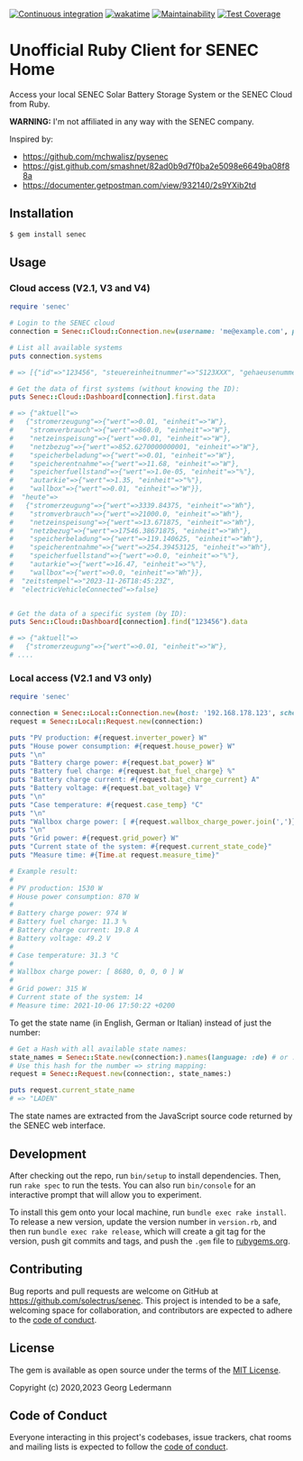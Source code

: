 [![Continuous integration](https://github.com/solectrus/senec/actions/workflows/push.yml/badge.svg)](https://github.com/solectrus/senec/actions/workflows/push.yml)
[![wakatime](https://wakatime.com/badge/user/697af4f5-617a-446d-ba58-407e7f3e0243/project/84ac7dc2-9288-497c-bb20-9c6123d3de66.svg)](https://wakatime.com/badge/user/697af4f5-617a-446d-ba58-407e7f3e0243/project/84ac7dc2-9288-497c-bb20-9c6123d3de66)
[![Maintainability](https://api.codeclimate.com/v1/badges/7f87c569e806d4f19368/maintainability)](https://codeclimate.com/github/solectrus/senec/maintainability)
[![Test Coverage](https://api.codeclimate.com/v1/badges/7f87c569e806d4f19368/test_coverage)](https://codeclimate.com/github/solectrus/senec/test_coverage)

# Unofficial Ruby Client for SENEC Home

Access your local SENEC Solar Battery Storage System or the SENEC Cloud from Ruby.

**WARNING:** I'm not affiliated in any way with the SENEC company.

Inspired by:

- https://github.com/mchwalisz/pysenec
- https://gist.github.com/smashnet/82ad0b9d7f0ba2e5098e6649ba08f88a
- https://documenter.getpostman.com/view/932140/2s9YXib2td

## Installation

```bash
$ gem install senec
```

## Usage

### Cloud access (V2.1, V3 and V4)

```ruby
require 'senec'

# Login to the SENEC cloud
connection = Senec::Cloud::Connection.new(username: 'me@example.com', password: 'my-secret-senec-password')

# List all available systems
puts connection.systems

# => [{"id"=>"123456", "steuereinheitnummer"=>"S123XXX", "gehaeusenummer"=>"DE-V3-XXXX", "strasse"=>"Musterstraße", "hausnummer"=>"27a", "postleitzahl"=>"99999", "ort"=>"Musterort", "laendercode"=>"DE", "zeitzone"=>"Europe/Berlin", "wallboxIds"=>["1"], "systemType"=>"V3"}]

# Get the data of first systems (without knowing the ID):
puts Senec::Cloud::Dashboard[connection].first.data

# => {"aktuell"=>
#   {"stromerzeugung"=>{"wert"=>0.01, "einheit"=>"W"},
#    "stromverbrauch"=>{"wert"=>860.0, "einheit"=>"W"},
#    "netzeinspeisung"=>{"wert"=>0.01, "einheit"=>"W"},
#    "netzbezug"=>{"wert"=>852.6270000000001, "einheit"=>"W"},
#    "speicherbeladung"=>{"wert"=>0.01, "einheit"=>"W"},
#    "speicherentnahme"=>{"wert"=>11.68, "einheit"=>"W"},
#    "speicherfuellstand"=>{"wert"=>1.0e-05, "einheit"=>"%"},
#    "autarkie"=>{"wert"=>1.35, "einheit"=>"%"},
#    "wallbox"=>{"wert"=>0.01, "einheit"=>"W"}},
#  "heute"=>
#   {"stromerzeugung"=>{"wert"=>3339.84375, "einheit"=>"Wh"},
#    "stromverbrauch"=>{"wert"=>21000.0, "einheit"=>"Wh"},
#    "netzeinspeisung"=>{"wert"=>13.671875, "einheit"=>"Wh"},
#    "netzbezug"=>{"wert"=>17546.38671875, "einheit"=>"Wh"},
#    "speicherbeladung"=>{"wert"=>119.140625, "einheit"=>"Wh"},
#    "speicherentnahme"=>{"wert"=>254.39453125, "einheit"=>"Wh"},
#    "speicherfuellstand"=>{"wert"=>0.0, "einheit"=>"%"},
#    "autarkie"=>{"wert"=>16.47, "einheit"=>"%"},
#    "wallbox"=>{"wert"=>0.0, "einheit"=>"Wh"}},
#  "zeitstempel"=>"2023-11-26T18:45:23Z",
#  "electricVehicleConnected"=>false}


# Get the data of a specific system (by ID):
puts Senc::Cloud::Dashboard[connection].find("123456").data

# => {"aktuell"=>
#   {"stromerzeugung"=>{"wert"=>0.01, "einheit"=>"W"},
# ....
```

### Local access (V2.1 and V3 only)

```ruby
require 'senec'

connection = Senec::Local::Connection.new(host: '192.168.178.123', schema: 'https')
request = Senec::Local::Request.new(connection:)

puts "PV production: #{request.inverter_power} W"
puts "House power consumption: #{request.house_power} W"
puts "\n"
puts "Battery charge power: #{request.bat_power} W"
puts "Battery fuel charge: #{request.bat_fuel_charge} %"
puts "Battery charge current: #{request.bat_charge_current} A"
puts "Battery voltage: #{request.bat_voltage} V"
puts "\n"
puts "Case temperature: #{request.case_temp} °C"
puts "\n"
puts "Wallbox charge power: [ #{request.wallbox_charge_power.join(',')} ] W"
puts "\n"
puts "Grid power: #{request.grid_power} W"
puts "Current state of the system: #{request.current_state_code}"
puts "Measure time: #{Time.at request.measure_time}"

# Example result:
#
# PV production: 1530 W
# House power consumption: 870 W
#
# Battery charge power: 974 W
# Battery fuel charge: 11.3 %
# Battery charge current: 19.8 A
# Battery voltage: 49.2 V
#
# Case temperature: 31.3 °C
#
# Wallbox charge power: [ 8680, 0, 0, 0 ] W
#
# Grid power: 315 W
# Current state of the system: 14
# Measure time: 2021-10-06 17:50:22 +0200
```

To get the state name (in English, German or Italian) instead of just the number:

```ruby
# Get a Hash with all available state names:
state_names = Senec::State.new(connection:).names(language: :de) # or :en or :it
# Use this hash for the number => string mapping:
request = Senec::Request.new(connection:, state_names:)

puts request.current_state_name
# => "LADEN"
```

The state names are extracted from the JavaScript source code returned by the SENEC web interface.

## Development

After checking out the repo, run `bin/setup` to install dependencies. Then, run `rake spec` to run the tests. You can also run `bin/console` for an interactive prompt that will allow you to experiment.

To install this gem onto your local machine, run `bundle exec rake install`. To release a new version, update the version number in `version.rb`, and then run `bundle exec rake release`, which will create a git tag for the version, push git commits and tags, and push the `.gem` file to [rubygems.org](https://rubygems.org).

## Contributing

Bug reports and pull requests are welcome on GitHub at https://github.com/solectrus/senec. This project is intended to be a safe, welcoming space for collaboration, and contributors are expected to adhere to the [code of conduct](https://github.com/solectrus/senec/blob/master/CODE_OF_CONDUCT.md).

## License

The gem is available as open source under the terms of the [MIT License](https://opensource.org/licenses/MIT).

Copyright (c) 2020,2023 Georg Ledermann

## Code of Conduct

Everyone interacting in this project's codebases, issue trackers, chat rooms and mailing lists is expected to follow the [code of conduct](https://github.com/solectrus/senec/blob/master/CODE_OF_CONDUCT.md).
